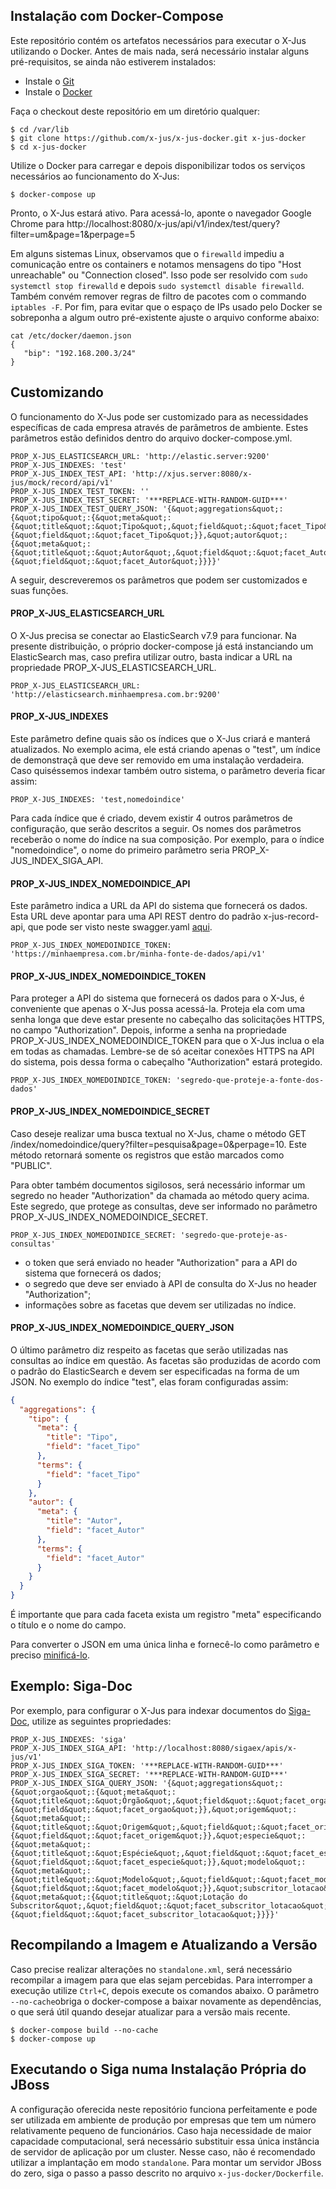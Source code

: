 ## Instalação com Docker-Compose

Este repositório contém os artefatos necessários para executar o X-Jus utilizando o Docker.
Antes de mais nada, será necessário instalar alguns pré-requisitos, se ainda não estiverem instalados:

- Instale o [Git](https://gist.github.com/derhuerst/1b15ff4652a867391f03)
- Instale o [Docker](https://docs.docker.com/install/)

Faça o checkout deste repositório em um diretório qualquer:

```
$ cd /var/lib
$ git clone https://github.com/x-jus/x-jus-docker.git x-jus-docker
$ cd x-jus-docker
```

Utilize o Docker para carregar e depois disponibilizar todos os serviços necessários ao funcionamento do X-Jus:

```
$ docker-compose up
```

Pronto, o X-Jus estará ativo. Para acessá-lo, aponte o navegador Google Chrome para http://localhost:8080/x-jus/api/v1/index/test/query?filter=um&page=1&perpage=5

Em alguns sistemas Linux, observamos que o ```firewalld``` impediu a comunicação entre os containers e notamos mensagens do tipo "Host unreachable" ou "Connection closed". Isso pode ser resolvido com ```sudo systemctl stop firewalld``` e depois ```sudo systemctl disable firewalld```. Também convém remover regras de filtro de pacotes com o commando ```iptables -F```. Por fim, para evitar que o espaço de IPs usado pelo Docker se sobreponha a algum outro pré-existente ajuste o arquivo conforme abaixo:

```SHELL
cat /etc/docker/daemon.json
{
   "bip": "192.168.200.3/24"
}
```

## Customizando

O funcionamento do X-Jus pode ser customizado 
para as necessidades específicas de cada empresa através de parâmetros de ambiente.
Estes parâmetros estão definidos dentro do arquivo docker-compose.yml. 

```
PROP_X-JUS_ELASTICSEARCH_URL: 'http://elastic.server:9200'
PROP_X-JUS_INDEXES: 'test'
PROP_X-JUS_INDEX_TEST_API: 'http://xjus.server:8080/x-jus/mock/record/api/v1'
PROP_X-JUS_INDEX_TEST_TOKEN: ''
PROP_X-JUS_INDEX_TEST_SECRET: '***REPLACE-WITH-RANDOM-GUID***'
PROP_X-JUS_INDEX_TEST_QUERY_JSON: '{&quot;aggregations&quot;:{&quot;tipo&quot;:{&quot;meta&quot;:{&quot;title&quot;:&quot;Tipo&quot;,&quot;field&quot;:&quot;facet_Tipo&quot;},&quot;terms&quot;:{&quot;field&quot;:&quot;facet_Tipo&quot;}},&quot;autor&quot;:{&quot;meta&quot;:{&quot;title&quot;:&quot;Autor&quot;,&quot;field&quot;:&quot;facet_Autor&quot;},&quot;terms&quot;:{&quot;field&quot;:&quot;facet_Autor&quot;}}}}'
```

A seguir, descreveremos os parâmetros que podem ser customizados e suas funções.

#### PROP_X-JUS_ELASTICSEARCH_URL

O X-Jus precisa se conectar ao ElasticSearch v7.9 para funcionar. Na presente distribuição, o próprio docker-compose já está
instanciando um ElasticSearch mas, caso prefira utilizar outro, basta indicar a URL na propriedade PROP_X-JUS_ELASTICSEARCH_URL.

```
PROP_X-JUS_ELASTICSEARCH_URL: 'http://elasticsearch.minhaempresa.com.br:9200'
```

#### PROP_X-JUS_INDEXES

Este parâmetro define quais são os índices que o X-Jus criará e manterá atualizados. 
No exemplo acima, ele está criando apenas o "test", um índice de demonstraçã que deve ser removido em uma instalação verdadeira. 
Caso quiséssemos indexar também outro sistema, o parâmetro deveria ficar assim:

```
PROP_X-JUS_INDEXES: 'test,nomedoindice'
```

Para cada índice que é criado, devem existir 4 outros parâmetros de configuração, que serão descritos a seguir. Os nomes dos parâmetros
receberão o nome do índice na sua composição. Por exemplo, para o índice "nomedoindice", o nome do primeiro parâmetro seria PROP_X-JUS_INDEX_SIGA_API.

#### PROP_X-JUS_INDEX_NOMEDOINDICE_API

Este parâmetro indica a URL da API do sistema que fornecerá os dados. Esta URL deve apontar para uma API REST dentro do padrão x-jus-record-api,
que pode ser visto neste swagger.yaml [aqui](https://github.com/x-jus/x-jus-record-api/blob/master/src/main/resources/br/jus/trf2/xjus/record/api/swagger.yaml).

```
PROP_X-JUS_INDEX_NOMEDOINDICE_TOKEN: 'https://minhaempresa.com.br/minha-fonte-de-dados/api/v1'
```

#### PROP_X-JUS_INDEX_NOMEDOINDICE_TOKEN

Para proteger a API do sistema que fornecerá os dados para o X-Jus, é conveniente que apenas o X-Jus possa acessá-la. Proteja ela com uma
senha longa que deve estar presente no cabeçalho das solicitações HTTPS, no campo "Authorization". Depois, informe a senha na propriedade
PROP_X-JUS_INDEX_NOMEDOINDICE_TOKEN para que o X-Jus inclua o ela em todas as chamadas. Lembre-se de só aceitar conexões HTTPS na API do sistema,
pois dessa forma o cabeçalho "Authorization" estará protegido.

```
PROP_X-JUS_INDEX_NOMEDOINDICE_TOKEN: 'segredo-que-proteje-a-fonte-dos-dados'
```

#### PROP_X-JUS_INDEX_NOMEDOINDICE_SECRET

Caso deseje realizar uma busca textual no X-Jus, chame o método GET /index/nomedoindice/query?filter=pesquisa&page=0&perpage=10. Este método
retornará somente os registros que estão marcados como "PUBLIC". 

Para obter também documentos sigilosos, será necessário informar um segredo no header "Authorization" da chamada ao método query acima. Este
segredo, que protege as consultas, deve ser informado no parâmetro PROP_X-JUS_INDEX_NOMEDOINDICE_SECRET.

```
PROP_X-JUS_INDEX_NOMEDOINDICE_SECRET: 'segredo-que-proteje-as-consultas'
```

- o token que será enviado no header "Authorization" para a API do sistema que fornecerá os dados;
- o segredo que deve ser enviado à API de consulta do X-Jus no header "Authorization";
- informações sobre as facetas que devem ser utilizadas no índice.

#### PROP_X-JUS_INDEX_NOMEDOINDICE_QUERY_JSON

O último parâmetro diz respeito as facetas que serão utilizadas nas consultas ao índice em questão. As facetas são produzidas de acordo com
o padrão do ElasticSearch e devem ser especificadas na forma de um JSON. No exemplo do índice "test", elas foram configuradas assim:

```JSON
{
  "aggregations": {
    "tipo": {
      "meta": {
        "title": "Tipo",
        "field": "facet_Tipo"
      },
      "terms": {
        "field": "facet_Tipo"
      }
    },
    "autor": {
      "meta": {
        "title": "Autor",
        "field": "facet_Autor"
      },
      "terms": {
        "field": "facet_Autor"
      }
    }
  }
}
```

É importante que para cada faceta exista um registro "meta" especificando o título e o nome do campo.

Para converter o JSON em uma única linha e fornecê-lo como parâmetro e preciso [minificá-lo](https://codebeautify.org/jsonminifier).

## Exemplo: Siga-Doc

Por exemplo, para configurar o X-Jus para indexar documentos do [Siga-Doc](https://github.com/projeto-siga/siga), utilize as seguintes propriedades:

```
PROP_X-JUS_INDEXES: 'siga'
PROP_X-JUS_INDEX_SIGA_API: 'http://localhost:8080/sigaex/apis/x-jus/v1'
PROP_X-JUS_INDEX_SIGA_TOKEN: '***REPLACE-WITH-RANDOM-GUID***'
PROP_X-JUS_INDEX_SIGA_SECRET: '***REPLACE-WITH-RANDOM-GUID***'
PROP_X-JUS_INDEX_SIGA_QUERY_JSON: '{&quot;aggregations&quot;:{&quot;orgao&quot;:{&quot;meta&quot;:{&quot;title&quot;:&quot;Órgão&quot;,&quot;field&quot;:&quot;facet_orgao&quot;},&quot;terms&quot;:{&quot;field&quot;:&quot;facet_orgao&quot;}},&quot;origem&quot;:{&quot;meta&quot;:{&quot;title&quot;:&quot;Origem&quot;,&quot;field&quot;:&quot;facet_origem&quot;},&quot;terms&quot;:{&quot;field&quot;:&quot;facet_origem&quot;}},&quot;especie&quot;:{&quot;meta&quot;:{&quot;title&quot;:&quot;Espécie&quot;,&quot;field&quot;:&quot;facet_especie&quot;},&quot;terms&quot;:{&quot;field&quot;:&quot;facet_especie&quot;}},&quot;modelo&quot;:{&quot;meta&quot;:{&quot;title&quot;:&quot;Modelo&quot;,&quot;field&quot;:&quot;facet_modelo&quot;},&quot;terms&quot;:{&quot;field&quot;:&quot;facet_modelo&quot;}},&quot;subscritor_lotacao&quot;:{&quot;meta&quot;:{&quot;title&quot;:&quot;Lotação do Subscritor&quot;,&quot;field&quot;:&quot;facet_subscritor_lotacao&quot;},&quot;terms&quot;:{&quot;field&quot;:&quot;facet_subscritor_lotacao&quot;}}}}' 
```

## Recompilando a Imagem e Atualizando a Versão

Caso precise realizar alterações no `standalone.xml`, será necessário recompilar a imagem para que elas sejam percebidas.
Para interromper a execução utilize `Ctrl+C`, depois execute os comandos abaixo. O parâmetro ```--no-cache```obriga o
docker-compose a baixar novamente as dependências, o que será útil quando desejar atualizar para a versão mais recente.

```
$ docker-compose build --no-cache
$ docker-compose up
```

## Executando o Siga numa Instalação Própria do JBoss

A configuração oferecida neste repositório funciona perfeitamente e pode ser utilizada em ambiente de produção por empresas
que tem um número relativamente pequeno de funcionários. Caso haja necessidade de maior capacidade computacional, será
necessário substituir essa única instância de servidor de aplicação por um cluster. Nesse caso, não é recomendado utilizar
a implantação em modo `standalone`. Para montar um servidor JBoss do zero, siga o passo a passo descrito no arquivo
`x-jus-docker/Dockerfile`.
